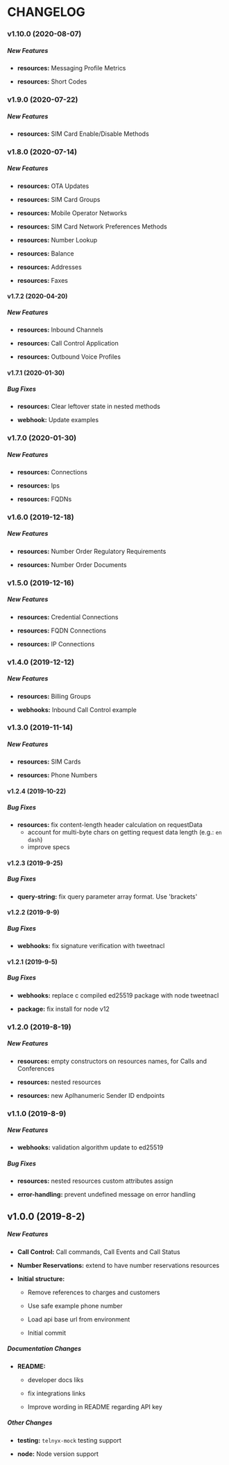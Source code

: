# CHANGELOG

### v1.10.0 (2020-08-07)

##### New Features

* **resources:** Messaging Profile Metrics

* **resources:** Short Codes

### v1.9.0 (2020-07-22)

##### New Features

* **resources:** SIM Card Enable/Disable Methods

### v1.8.0 (2020-07-14)

##### New Features

* **resources:** OTA Updates

* **resources:** SIM Card Groups

* **resources:** Mobile Operator Networks

* **resources:** SIM Card Network Preferences Methods

* **resources:** Number Lookup

* **resources:** Balance

* **resources:** Addresses

* **resources:** Faxes

#### v1.7.2 (2020-04-20)

##### New Features

* **resources:** Inbound Channels

* **resources:** Call Control Application

* **resources:** Outbound Voice Profiles

#### v1.7.1 (2020-01-30)

##### Bug Fixes

* **resources:** Clear leftover state in nested methods

* **webhook:** Update examples

### v1.7.0 (2020-01-30)

##### New Features

* **resources:** Connections

* **resources:** Ips

* **resources:** FQDNs

### v1.6.0 (2019-12-18)

##### New Features

* **resources:** Number Order Regulatory Requirements

* **resources:** Number Order Documents

### v1.5.0 (2019-12-16)

##### New Features

* **resources:** Credential Connections

* **resources:** FQDN Connections

* **resources:** IP Connections

### v1.4.0 (2019-12-12)

##### New Features

* **resources:** Billing Groups

* **webhooks:** Inbound Call Control example

### v1.3.0 (2019-11-14)

##### New Features

* **resources:** SIM Cards

* **resources:** Phone Numbers

#### v1.2.4 (2019-10-22)

##### Bug Fixes

* **resources:** fix content-length header calculation on requestData
  * account for multi-byte chars on getting request data length (e.g.: `en dash`)
  * improve specs

#### v1.2.3 (2019-9-25)

##### Bug Fixes

* **query-string:** fix query parameter array format. Use 'brackets'

#### v1.2.2 (2019-9-9)

##### Bug Fixes

* **webhooks:** fix signature verification with tweetnacl

#### v1.2.1 (2019-9-5)

##### Bug Fixes

* **webhooks:** replace c compiled ed25519 package with node tweetnacl

* **package:** fix install for node v12

### v1.2.0 (2019-8-19)

##### New Features

* **resources:** empty constructors on resources names, for Calls and Conferences

* **resources:** nested resources

* **resources:** new Aplhanumeric Sender ID endpoints

### v1.1.0 (2019-8-9)

##### New Features

* **webhooks:** validation algorithm update to ed25519

##### Bug Fixes

* **resources:** nested resources custom attributes assign

* **error-handling:** prevent undefined message on error handling

## v1.0.0 (2019-8-2)

##### New Features

* **Call Control:** Call commands, Call Events and Call Status

* **Number Reservations:** extend to have number reservations resources

* **Initial structure:** 
  * Remove references to charges and customers

  * Use safe example phone number

  * Load api base url from environment

  * Initial commit


##### Documentation Changes

* **README:** 
  * developer docs liks

  * fix integrations links

  * Improve wording in README regarding API key


##### Other Changes

* **testing:** `telnyx-mock` testing support

* **node:** Node version support
